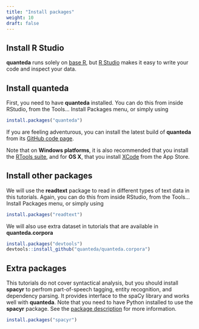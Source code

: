 ```yaml
---
title: "Install packages"
weight: 10
draft: false
---
```


## Install R Studio

**quanteda** runs solely on [base R](https://cran.r-project.org/), but [R Studio](https://www.rstudio.com/products/rstudio/download/) makes it easy to write your code and inspect your data.

## Install quanteda

First, you need to have **quanteda** installed.  You can do this from inside RStudio, from the Tools... Install Packages menu, or simply using

```r
install.packages("quanteda")
```

If you are feeling adventurous, you can install the latest build of **quanteda** from its [GitHub code page](https://github.com/quanteda/quanteda).

Note that on **Windows platforms**, it is also recommended that you install the [RTools suite](https://cran.r-project.org/bin/windows/Rtools/), and for **OS X**, that you install [XCode](https://itunes.apple.com/gb/app/xcode/id497799835?mt=12) from the App Store.


## Install other packages

We will use the **readtext** package to read in different types of text data in this tutorials. Again, you can do this from inside RStudio, from the Tools... Install Packages menu, or simply using


```r
install.packages("readtext")
```

We will also use extra dataset in tutorials that are available in **quanteda.corpora**


```r
install.packages("devtools")
devtools::install_github("quanteda/quanteda.corpora")
```

## Extra packages

This tutorials do not cover syntactical analysis, but you should install **spacyr** to perfrom part-of-speech tagging, entity recognition, and dependency parsing. It provides interface to the spaCy library and works well with **quanteda**. Note that you need to have Python installed to use the **spacyr** package. See the [package description](https://github.com/quanteda/spacyr/blob/master/README.md) for more information.


```r
install.packages("spacyr")
```
